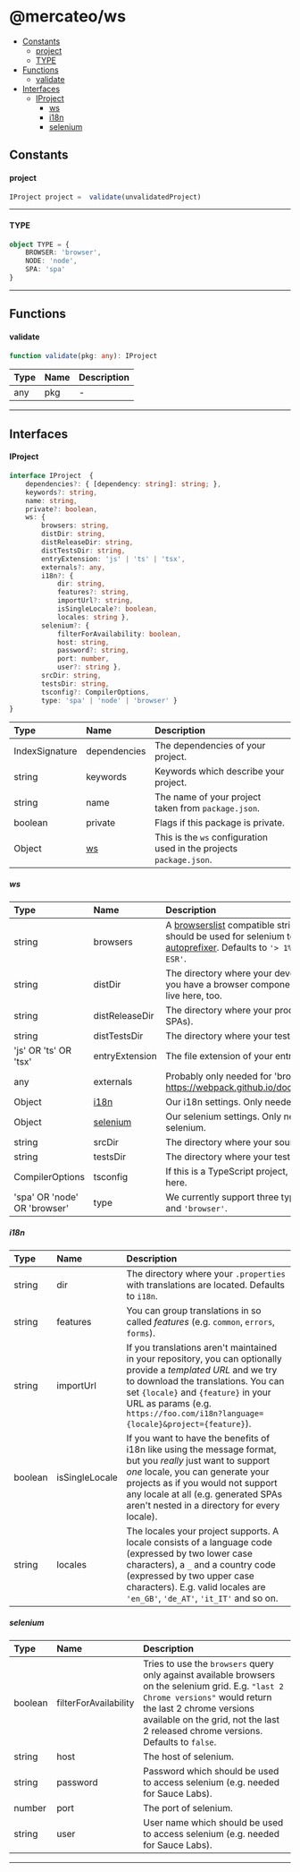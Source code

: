 # @mercateo/ws
- [Constants](#constants)
    + [project](#project)
    + [TYPE](#type)
- [Functions](#functions)
    + [validate](#validate)
- [Interfaces](#interfaces)
    + [IProject](#iproject)
      - [ws](#ws)
      - [i18n](#i18n)
      - [selenium](#selenium)


## Constants

#### project

```typescript
IProject project =  validate(unvalidatedProject)
```



---
#### TYPE

```typescript
object TYPE = {
    BROWSER: 'browser',
    NODE: 'node',
    SPA: 'spa'
}
```



---




## Functions

#### validate
```typescript
function validate(pkg: any): IProject
```



Type | Name | Description
:--- | :--- | :----------
any | pkg | -

---




## Interfaces

#### IProject

```typescript
interface IProject  {
    dependencies?: { [dependency: string]: string; },
    keywords?: string,
    name: string,
    private?: boolean,
    ws: {
        browsers: string,
        distDir: string,
        distReleaseDir: string,
        distTestsDir: string,
        entryExtension: 'js' | 'ts' | 'tsx',
        externals?: any,
        i18n?: {
            dir: string,
            features?: string,
            importUrl?: string,
            isSingleLocale?: boolean,
            locales: string },
        selenium?: {
            filterForAvailability: boolean,
            host: string,
            password?: string,
            port: number,
            user?: string },
        srcDir: string,
        testsDir: string,
        tsconfig?: CompilerOptions,
        type: 'spa' | 'node' | 'browser' }
}
```





Type | Name | Description
:--- | :--- | :----------
IndexSignature | dependencies | The dependencies of your project.
string | keywords | Keywords which describe your project.
string | name | The name of your project taken from `package.json`.
boolean | private | Flags if this package is private.
Object | [ws](#ws) | This is the `ws` configuration used in the projects `package.json`.

##### ws

Type | Name | Description
:--- | :--- | :----------
string | browsers | A [browserslist](https://github.com/ai/browserslist) compatible string to specify which browsers should be used for selenium testing (if it is enabled) and for [autoprefixer](https://github.com/postcss/autoprefixer). Defaults to `'> 1%, last 2 versions, Firefox ESR'`.
string | distDir | The directory where your development build is generated. If you have a browser components project, optimized files will live here, too.
string | distReleaseDir | The directory where your production build is generated (only SPAs).
string | distTestsDir | The directory where your tests build is generated.
'js' OR 'ts' OR 'tsx' | entryExtension | The file extension of your entry file. Either `js`, `ts` or `tsx`.
any | externals | Probably only needed for 'browser' projects currently. See https://webpack.github.io/docs/configuration.html#externals.
Object | [i18n](#i18n) | Our i18n settings. Only needed for translated projects.
Object | [selenium](#selenium) | Our selenium settings. Only needed if you run tests in selenium.
string | srcDir | The directory where your source code is located.
string | testsDir | The directory where your tests are located.
CompilerOptions | tsconfig | If this is a TypeScript project, we will save the `tsconfig.json` here.
'spa' OR 'node' OR 'browser' | type | We currently support three types of projects: `'spa'`, `'node'` and `'browser'`.

##### i18n

Type | Name | Description
:--- | :--- | :----------
string | dir | The directory where your `.properties` with translations are located. Defaults to `i18n`.
string | features | You can group translations in so called _features_ (e.g. `common`, `errors`, `forms`).
string | importUrl | If you translations aren't maintained in your repository, you can optionally provide a _templated URL_ and we try to download the translations. You can set `{locale}` and `{feature}` in your URL as params (e.g. `https://foo.com/i18n?language={locale}&project={feature}`).
boolean | isSingleLocale | If you want to have the benefits of i18n like using the message format, but you _really_ just want to support _one_ locale, you can generate your projects as if you would not support any locale at all (e.g. generated SPAs aren't nested in a directory for every locale).
string | locales | The locales your project supports. A locale consists of a language code (expressed by two lower case characters), a `_` and a country code (expressed by two upper case characters). E.g. valid locales are `'en_GB'`, `'de_AT'`, `'it_IT'` and so on.

##### selenium

Type | Name | Description
:--- | :--- | :----------
boolean | filterForAvailability | Tries to use the `browsers` query only against available browsers on the selenium grid. E.g. `"last 2 Chrome versions"` would return the last 2 chrome versions available on the grid, not the last 2 released chrome versions. Defaults to `false`.
string | host | The host of selenium.
string | password | Password which should be used to access selenium (e.g. needed for Sauce Labs).
number | port | The port of selenium.
string | user | User name which should be used to access selenium (e.g. needed for Sauce Labs).

---

